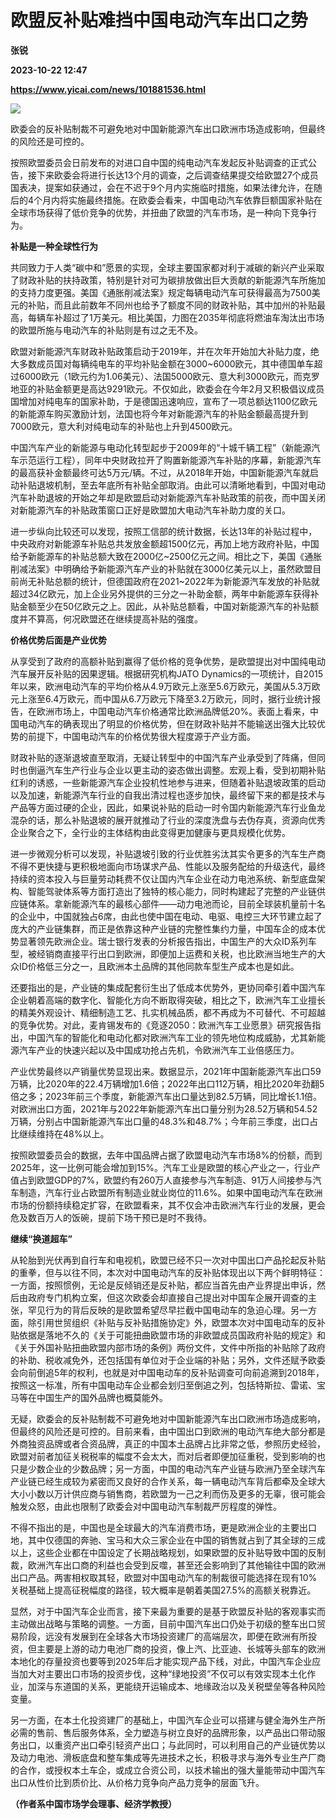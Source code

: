 # 欧盟反补贴难挡中国电动汽车出口之势
**张锐**

**2023-10-22 12:47**

**https://www.yicai.com/news/101881536.html**

![](https://imgcdn.yicai.com/uppics/slides/2023/10/95b105884cdc2db7020cb3b5130fe7c4.jpg)

欧委会的反补贴制裁不可避免地对中国新能源汽车出口欧洲市场造成影响，但最终的风险还是可控的。

按照欧盟委员会日前发布的对进口自中国的纯电动汽车发起反补贴调查的正式公告，接下来欧委会将进行长达13个月的调查，之后调查结果提交给欧盟27个成员国表决，提案如获通过，会在不迟于9个月内实施临时措施，如果法律允许，在随后的4个月内将实施最终措施。在欧委会看来，中国电动汽车依靠巨额国家补贴在全球市场获得了低价竞争的优势，并扭曲了欧盟的汽车市场，是一种向下竞争行为。

**补贴是一种全球性行为**

共同致力于人类“碳中和”愿景的实现，全球主要国家都对利于减碳的新兴产业采取了财政补贴的扶持政策，特别是针对可为碳排放做出巨大贡献的新能源汽车所施加的支持力度更强。美国《通胀削减法案》规定每辆电动汽车可获得最高为7500美元的补贴，而且此前数年不同州也给予了额度不同的财政补贴，其中加州的补贴最高，每辆车补超过了1万美元。相比美国，力图在2035年彻底将燃油车淘汰出市场的欧盟所施与电动汽车的补贴则是有过之无不及。

欧盟对新能源汽车财政补贴政策启动于2019年，并在次年开始加大补贴力度，绝大多数成员国对每辆纯电车的平均补贴金额在3000~6000欧元，其中德国单车超过6000欧元（1欧元约为1.06美元）、法国5000欧元、意大利3000欧元，而克罗地亚的补贴金额更是高达9291欧元。不仅如此，欧委会在今年2月又积极倡议成员国增加对纯电车的国家补助，于是德国迅速响应，宣布了一项总额达1100亿欧元的新能源车购买激励计划，法国也将今年对新能源汽车的补贴金额最高提升到7000欧元，意大利对纯电动车的补贴也上升到4500欧元。

中国汽车产业的新能源与电动化转型起步于2009年的“十城千辆工程”（新能源汽车示范运行工程），同年中央财政拉开了购置新能源汽车补贴的序幕，新能源汽车的最高获补金额最终可达5万元/辆。不过，从2018年开始，中国新能源汽车就启动补贴退坡机制，至去年底所有补贴全部取消。由此可以清晰地看到，中国对电动汽车补助退坡的开始之年却是欧盟启动对新能源汽车补贴政策的前夜，而中国关闭对新能源汽车的补贴政策窗口正好是欧盟加大电动汽车补助力度的关口。

进一步纵向比较还可以发现，按照工信部的统计数据，长达13年的补贴过程中，中央政府对新能源车补贴总共发放金额超1500亿元，再加上地方政府补贴，中国给予新能源车的补贴总额大致在2000亿~2500亿元之间。相比之下，美国《通胀削减法案》中明确给予新能源汽车产业的补贴就在3000亿美元以上，虽然欧盟目前尚无补贴总额的统计，但德国政府在2021~2022年为新能源汽车发放的补贴就超过34亿欧元，加上企业另外提供的三分之一补助金额，两年中新能源车获得补贴金额至少在50亿欧元之上。因此，从补贴总额看，中国对新能源汽车的补贴额度并不算高，何况欧盟还在继续提高补贴的强度。

**价格优势后面是产业优势**

从享受到了政府的高额补贴到赢得了低价格的竞争优势，是欧盟提出对中国纯电动汽车展开反补贴的因果逻辑。根据研究机构JATO Dynamics的一项统计，自2015年以来，欧洲电动汽车的平均价格从4.9万欧元上涨至5.6万欧元，美国从5.3万欧元上涨至6.4万欧元，而中国从6.7万欧元下降至3.2万欧元，同时，据行业统计报告，在欧洲市场上，中国电动汽车价格通常比欧洲品牌低20%。表面上看来，中国电动汽车的确表现出了明显的价格优势，但在财政补贴并不能输送出强大比较优势的前提下，中国电动汽车的价格优势很大程度源于产业方面。

财政补贴的逐渐退坡直至取消，无疑让转型中的中国汽车产业承受到了阵痛，但同时也倒逼汽车生产行业与企业以更主动的姿态做出调整。宏观上看，受到初期补贴红利的诱惑，一些新能源汽车企业投机性地参与进来，但随着补贴退坡政策的启动以及加速，新能源汽车行业的自我出清过程也逐步加快，最终留下来的都是技术与产品等方面过硬的企业，因此，如果说补贴的启动一时令国内新能源汽车行业鱼龙混杂的话，那么补贴退坡的展开就推动了行业的深度洗盘与去伪存真，资源向优秀企业聚合之下，全行业的主体结构由此变得更加健康与更具规模化优势。

进一步微观分析可以发现，补贴退坡引致的行业优胜劣汰其实令更多的汽车生产商不得不更快捷与更积极地面向市场谋求产品、性能以及服务配给的升级迭代，最终持续的资本投入与巨量劳动耗费不仅让国内汽车企业在动力电池系统、新型底盘架构、智能驾驶体系等方面打造出了独特的核心能力，同时构建起了完整的产业链供应链体系。拿新能源汽车的最核心部件——动力电池而论，目前全球装机量前十名的企业中，中国就独占6席，由此也使中国在电动、电驱、电控三大环节建立起了庞大的产业链集群，而正是依靠这种产业链的完整性集约力量，中国车企的成本优势显著领先欧洲企业。瑞士银行发表的分析报告指出，中国生产的大众ID系列车型，被经销商直接平行出口到欧洲，即便加上运费和关税，也比欧洲当地生产的大众ID价格低三分之一，且欧洲本土品牌的其他同款车型生产成本也是如此。

还要指出的是，产业链的集成配套衍生出了低成本优势外，更协同牵引着中国汽车企业朝着高端的数字化、智能化方向不断取得突破，相比之下，欧洲汽车工业擅长的精美外观设计、精细制造工艺、扎实机械品质，都不再成为不可替代、不可超越的竞争优势。对此，麦肯锡发布的《竞逐2050：欧洲汽车工业愿景》研究报告指出，中国汽车的智能化和电动化都对欧洲汽车工业的领先地位构成威胁，尤其新能源汽车产业的快速兴起以及中国成功抢占先机，令欧洲汽车工业倍感压力。

产业优势最终以产销量优势显现出来。数据显示，2021年中国新能源汽车出口59万辆，比2020年的22.4万辆增加1.6倍；2022年出口112万辆，相比2020年劲翻5倍之多；2023年前三个季度，新能源汽车出口量达到82.5万辆，同比增长1.1倍。对欧洲出口方面，2021年与2022年新能源汽车出口量分别为28.52万辆和54.52万辆，分别占中国新能源汽车出口量的48.3%和48.7%；今年前三季度，出口占比继续维持在48%以上。

按照欧盟委员会的数据，去年中国品牌占据了欧盟电动汽车市场8%的份额，而到2025年，这一比例可能会增加到15%。汽车工业是欧盟的核心产业之一，行业产值占到欧盟GDP的7%，欧盟约有260万人直接参与汽车制造、91万人间接参与汽车制造，汽车行业占欧盟所有制造业就业岗位的11.6%。如果中国电动汽车在欧洲市场的份额持续稳定扩容，在欧盟看来，其不仅会冲击欧洲汽车行业的发展，更会危及数百万人的饭碗，提前下场干预已是时不我待。

**继续“换道超车”**

从轮胎到光伏再到自行车和电视机，欧盟已经不只一次对中国出口产品抡起反补贴的重拳，但与以往不同，本次对中国电动汽车的反补贴体现出以下两个鲜明特征：一方面，按照惯例，无论是反倾销还是反补贴，都应当首先由产业界提出申诉，然后由政府专门机构立案，但这次欧委会却直接自己提出对中国车企展开调查的主张，罕见行为的背后反映的是欧盟希望尽早拦截中国电动车的急迫心理。另一方面，除引用世贸组织《补贴与反补贴措施协定》外，欧盟本次对中国电动车的反补贴依据是落地不久的《关于可能扭曲欧盟市场的非欧盟成员国政府补贴的规定》和《关于外国补贴扭曲欧盟内部市场的条例》两份文件，文件中所指的补贴除了政府的补助、税收减免外，还包括国有单位对于企业端的补贴；另外，文件还赋予欧委会向前倒追5年的权利，也就是对中国电动车的反补贴调查可向前追溯到2018年，按照这一标准，所有中国电动车企业都会划归至倒追之列，包括特斯拉、雷诺、宝马等在中国生产的国外品牌也概莫能外。

无疑，欧委会的反补贴制裁不可避免地对中国新能源汽车出口欧洲市场造成影响，但最终的风险还是可控的。目前来看，由中国出口到欧洲的电动汽车绝大部分都是外商独资品牌或者合资品牌，真正的中国本土品牌占比非常之低，参照历史经验，欧盟对前者加征关税税率的幅度不会太大，而对后者即便加征重税，受到影响的也只是少数企业的少数品牌；另一方面，中国的电动汽车产业链与欧洲乃至全球汽车产业链已经生成较为紧密而又良好的合作关系，每一辆电动汽车背后都牵及全球大大小小数以万计供应商与销售商，若欧盟为一己之利而伤及更多的无辜，很可能会触发众怒，由此也限制了欧委会对中国电动汽车制裁严厉程度的弹性。

不得不指出的是，中国也是全球最大的汽车消费市场，更是欧洲企业的主要出口地，其中仅德国的奔驰、宝马和大众三家企业在中国的销售就占到了其全球的三成以上，这些企业都在中国设定了长期战略规划，如果欧盟的反补贴导致中国的反制裁，欧洲汽车出口商的利益也会受到反噬，甚至还会影响到了其他输往中国的欧洲出口产品。两害相权取其轻，欧盟对中国电动汽车的制裁很可能选择在现有10%关税基础上提高征税幅度的路径，较大概率是朝着美国27.5%的高额关税靠近。

显然，对于中国汽车企业而言，接下来最为重要的是基于欧盟反补贴的客观事实而主动做出战略与策略的调整。一方面，目前中国汽车出口仍处于初级的整车出口贸易阶段，远没有发展到在全球各大市场投资建厂的高端层次，即便在欧洲有所投资，但主要是上游的动力电池厂商的投资，像上汽、比亚迪、长城等头部车的欧洲本地化的存量投资也要等到2025年后才能实现产品下线，对此，中国汽车企业应当加大对主要出口市场的投资步伐，这种“绿地投资”不仅可以有效实现本土化作业，加深与东道国的关系，更能绕开运输成本、地缘政治以及关税壁垒等各种风险变量。

另一方面，在本土化投资建厂的基础上，中国汽车企业可以搭建与健全海外生产所必需的售前、售后服务体系，全力塑造与树立良好的品牌形象，以产品出口带动服务出口，以重资产出口牵引轻资产出口；与此同时，可以利用自己的产业链优势以及动力电池、滑板底盘和整车集成等先进技术之长，积极寻求与海外专业生产厂商的合作，或授权本土车企，或成立合资公司，以技术输出的强大量能带动中国汽车出口从性价比到质价比、从价格力竞争向产品力竞争的层面飞升。

**（作者系中国市场学会理事、经济学教授）**